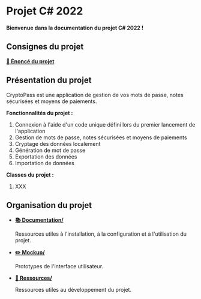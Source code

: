 # Projet C# 2022

__Bienvenue dans la documentation du projet C# 2022 !__

## Consignes du projet

__[:page_facing_up: Énoncé du projet](./Ressources/enonce.pdf)__

## Présentation du projet

CryptoPass est une application de gestion de vos mots de passe, notes sécurisées et moyens de paiements.

__Fonctionnalités du projet :__

1. Connexion à l'aide d'un code unique défini lors du premier lancement de l'application
2. Gestion de mots de passe, notes sécurisées et moyens de paiements
3. Cryptage des données localement
4. Génération de mot de passe
5. Exportation des données
6. Importation de données

__Classes du projet :__

1. XXX

## Organisation du projet

* __[:books: Documentation/](./Documentation/)__

  Ressources utiles à l'installation, à la configuration et à l'utilisation du projet.

* __[:pencil2: Mockup/](./Mockup/)__

  Prototypes de l'interface utilisateur.

* __[:volcano: Ressources/](./Ressources/)__

  Ressources utiles au développement du projet.
